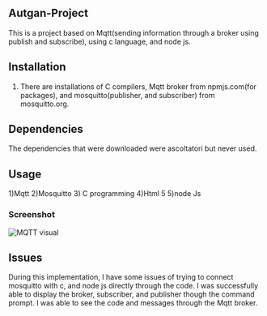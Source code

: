 ## Autgan-Project
This is a project based on Mqtt(sending information through a broker using publish and subscribe), using c language, and node js.

## Installation
1) There are installations of C compilers, Mqtt broker from npmjs.com(for packages), and mosquitto(publisher, and subscriber) from mosquitto.org.

## Dependencies
The dependencies that were downloaded were ascoltatori but never used.

## Usage
1)Mqtt
2)Mosquitto
3) C programming
4)Html 5
5)node Js

### Screenshot
![MQTT visual](./Atugan-Project/images/MQTTvisual.png)

## Issues
During this implementation, I have some issues of trying to connect mosquitto with c, and node js directly through the code. I was successfully able to display the broker, subscriber, and publisher though the command prompt. I was able to see the code and messages through the Mqtt broker.

